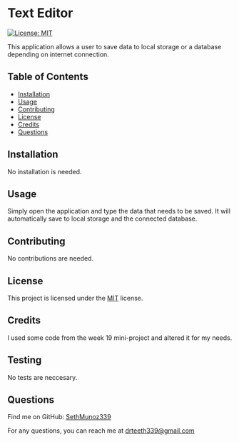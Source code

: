 # Text Editor



[![License: MIT](https://img.shields.io/badge/License-MIT-yellow.svg)](https://opensource.org/licenses/MIT)



This application allows a user to save data to local storage or a database depending on internet connection.

## Table of Contents

- [Installation](#installation)
- [Usage](#usage)
- [Contributing](#contributing)
- [License](#license)
- [Credits](#credits)
- [Questions](#questions)

## Installation

No installation is needed.

## Usage

Simply open the application and type the data that needs to be saved. It will automatically save to local storage and the connected database.

## Contributing

No contributions are needed.

## License

This project is licensed under the [MIT](https://opensource.org/licenses/MIT) license.

## Credits

I used some code from the week 19 mini-project and altered it for my needs. 

## Testing

No tests are neccesary.

## Questions

Find me on GitHub: [SethMunoz339](https://github.com/SethMunoz339)

For any questions, you can reach me at [drteeth339@gmail.com](mailto:drteeth339@gmail.com)